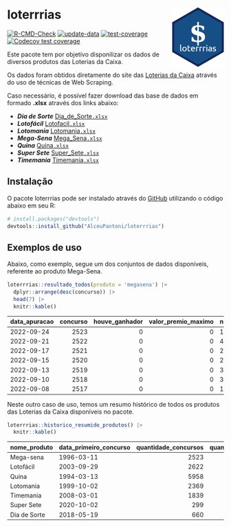 
<!-- README.md is generated from README.Rmd. Please edit that file -->

# loterrrias <img src="man/figures/logo.png" align="right" height="139" />

<!-- badges: start -->

[![R-CMD-Check](https://github.com/AlceuPantoni/loterrrias/actions/workflows/R-CMD-check.yaml/badge.svg?branch=main)](https://github.com/AlceuPantoni/loterrrias/actions/workflows/R-CMD-check.yaml)
[![update-data](https://github.com/AlceuPantoni/loterrrias/actions/workflows/update-data.yaml/badge.svg)](https://github.com/AlceuPantoni/loterrrias/actions/workflows/update-data.yaml)
[![test-coverage](https://github.com/AlceuPantoni/loterrrias/actions/workflows/test-coverage.yaml/badge.svg?branch=main)](https://github.com/AlceuPantoni/loterrrias/actions/workflows/test-coverage.yaml)
[![Codecov test
coverage](https://codecov.io/gh/AlceuPantoni/loterrrias/branch/main/graph/badge.svg)](https://codecov.io/gh/AlceuPantoni/loterrrias?branch=main)
<!-- badges: end -->

Este pacote tem por objetivo disponilizar os dados de diversos produtos
das Loterias da Caixa.

Os dados foram obtidos diretamente do site das [Loterias da
Caixa](https://loterias.caixa.gov.br/Paginas/default.aspx) através do
uso de técnicas de Web Scraping.

Caso necessário, é possível fazer download das base de dados em formado
**.xlsx** através dos links abaixo:

  - ***Dia de Sorte***
    [Dia\_de\_Sorte`.xlsx`](https://raw.githubusercontent.com/AlceuPantoni/loterrrias/main/data-raw/resultados_diadesorte.xlsx)
  - ***Lotofácil***
    [Lotofacil`.xlsx`](https://raw.githubusercontent.com/AlceuPantoni/loterrrias/main/data-raw/resultados_lotofacil.xlsx)
  - ***Lotomania***
    [Lotomania`.xlsx`](https://raw.githubusercontent.com/AlceuPantoni/loterrrias/main/data-raw/resultados_lotomania.xlsx)
  - ***Mega-Sena***
    [Mega\_Sena`.xlsx`](https://raw.githubusercontent.com/AlceuPantoni/loterrrias/main/data-raw/resultados_megasena.xlsx)
  - ***Quina***
    [Quina`.xlsx`](https://raw.githubusercontent.com/AlceuPantoni/loterrrias/main/data-raw/resultados_quina.xlsx)
  - ***Super Sete***
    [Super\_Sete`.xlsx`](https://raw.githubusercontent.com/AlceuPantoni/loterrrias/main/data-raw/resultados_supersete.xlsx)
  - ***Timemania***
    [Timemania`.xlsx`](https://raw.githubusercontent.com/AlceuPantoni/loterrrias/main/data-raw/resultados_timemania.xlsx)

## Instalação

O pacote loterrrias pode ser instalado através do
[GitHub](https://github.com/) utilizando o código abaixo em seu R:

``` r
# install.packages("devtools")
devtools::install_github("AlceuPantoni/loterrrias")
```

## Exemplos de uso

Abaixo, como exemplo, segue um dos conjuntos de dados disponíveis,
referente ao produto Mega-Sena.

``` r
loterrrias::resultado_todos(produto = 'megasena') |> 
  dplyr::arrange(desc(concurso)) |> 
  head(7) |> 
  knitr::kable()
```

| data\_apuracao | concurso | houve\_ganhador | valor\_premio\_maximo | numeros\_sorteados | num\_1 | num\_2 | num\_3 | num\_4 | num\_5 | num\_6 |
| :------------- | -------: | --------------: | --------------------: | :----------------- | -----: | -----: | -----: | -----: | -----: | -----: |
| 2022-09-24     |     2523 |               0 |                     0 | 1;10;27;36;37;45   |      1 |     10 |     27 |     36 |     37 |     45 |
| 2022-09-21     |     2522 |               0 |                     0 | 4;5;25;32;39;40    |      4 |      5 |     25 |     32 |     39 |     40 |
| 2022-09-17     |     2521 |               0 |                     0 | 23;28;33;38;55;59  |     23 |     28 |     33 |     38 |     55 |     59 |
| 2022-09-15     |     2520 |               0 |                     0 | 2;17;22;41;58;60   |      2 |     17 |     22 |     41 |     58 |     60 |
| 2022-09-13     |     2519 |               0 |                     0 | 3;8;20;36;38;57    |      3 |      8 |     20 |     36 |     38 |     57 |
| 2022-09-10     |     2518 |               0 |                     0 | 3;22;23;44;53;60   |      3 |     22 |     23 |     44 |     53 |     60 |
| 2022-09-08     |     2517 |               0 |                     0 | 1;5;6;16;22;39     |      1 |      5 |      6 |     16 |     22 |     39 |

Neste outro caso de uso, temos um resumo histórico de todos os produtos
das Loterias da Caixa disponíveis no pacote.

``` r
loterrrias::historico_resumido_produtos() |> 
  knitr::kable()
```

| nome\_produto | data\_primeiro\_concurso | quantidade\_concursos | quantidade\_concursos\_com\_ganhador | percentual\_com\_ganhador | media\_premiacao | maior\_premio | menor\_premio | total\_dezenas\_sorteadas | numero\_mais\_sorteado | numero\_menos\_sorteado |
| :------------ | :----------------------- | --------------------: | -----------------------------------: | ------------------------: | ---------------: | ------------: | ------------: | ------------------------: | ---------------------: | ----------------------: |
| Mega-sena     | 1996-03-11               |                  2523 |                                  575 |                      0.23 |       22450538.9 |     289420865 |     348732.75 |                     15138 |                     53 |                      26 |
| Lotofácil     | 2003-09-29               |                  2622 |                                 2358 |                      0.90 |         889966.0 |       8227507 |      10712.22 |                     39330 |                     20 |                       8 |
| Quina         | 1994-03-13               |                  5958 |                                 2470 |                      0.41 |        3232789.7 |     579215957 |      14230.37 |                     29790 |                      4 |                      47 |
| Lotomania     | 1999-10-02               |                  2369 |                                  643 |                      0.27 |        2250693.5 |      37261930 |     109348.66 |                     47380 |                     47 |                      96 |
| Timemania     | 2008-03-01               |                  1839 |                                   68 |                      0.04 |       27234282.4 |     818652938 |     164711.44 |                     12873 |                     21 |                      53 |
| Super Sete    | 2020-10-02               |                   299 |                                   18 |                      0.06 |        2458611.5 |       7786503 |     124747.77 |                      2093 |                      9 |                       1 |
| Dia de Sorte  | 2018-05-19               |                   660 |                                  229 |                      0.35 |         817112.2 |       3770060 |      59101.35 |                      4620 |                     10 |                       1 |
